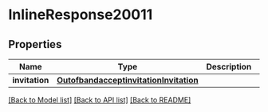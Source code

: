 # InlineResponse20011

## Properties
Name | Type | Description | Notes
------------ | ------------- | ------------- | -------------
**invitation** | [**OutofbandacceptinvitationInvitation**](OutofbandacceptinvitationInvitation.md) |  | [optional] 

[[Back to Model list]](../README.md#documentation-for-models) [[Back to API list]](../README.md#documentation-for-api-endpoints) [[Back to README]](../README.md)


